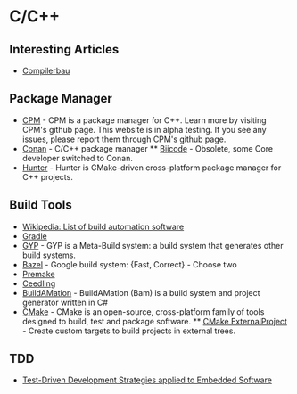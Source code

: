 # C/C++

## Interesting Articles
 * [Compilerbau](https://www.c-plusplus.net/forum/201764)

## Package Manager
 * [CPM](http://www.cpm.rocks) - CPM is a package manager for C++. Learn more by visiting CPM's github page. This website is in alpha testing. If you see any issues, please report them through CPM's github page.
 * [Conan](https://conan.io) - C/C++ package manager
 ** [Biicode](http://www.biicode.com) - Obsolete, some Core developer switched to Conan.
 * [Hunter](http://hunter.sh) - Hunter is CMake-driven cross-platform package manager for C++ projects.

## Build Tools
 * [Wikipedia: List of build automation software](https://en.wikipedia.org/wiki/List_of_build_automation_software) 
 * [Gradle](https://docs.gradle.org/current/userguide/native_software.html)
 * [GYP](https://gyp.gsrc.io) - GYP is a Meta-Build system: a build system that generates other build systems.
 * [Bazel](http://bazel.io) - Google build system: {Fast, Correct} - Choose two
 * [Premake](http://premake.github.io)
 * [Ceedling](https://github.com/ThrowTheSwitch/Ceedling)
 * [BuildAMation](http://buildamation.com) - BuildAMation (Bam) is a build system and project generator written in C#
 * [CMake](https://cmake.org) - CMake is an open-source, cross-platform family of tools designed to build, test and package software.
 ** [CMake ExternalProject](https://cmake.org/cmake/help/v3.0/module/ExternalProject.html) - Create custom targets to build projects in external trees.

## TDD
 * [Test-Driven Development Strategies applied to Embedded Software](https://lirias.kuleuven.be/bitstream/123456789/355413/1/TDDstrategiesAppliedToES.pdf)